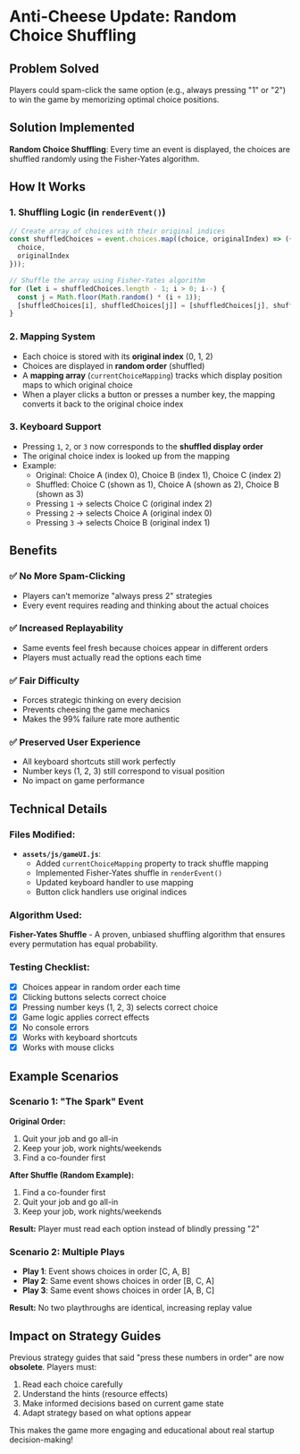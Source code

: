 # Anti-Cheese Update: Random Choice Shuffling

## Problem Solved
Players could spam-click the same option (e.g., always pressing "1" or "2") to win the game by memorizing optimal choice positions.

## Solution Implemented
**Random Choice Shuffling**: Every time an event is displayed, the choices are shuffled randomly using the Fisher-Yates algorithm.

## How It Works

### 1. **Shuffling Logic** (in `renderEvent()`)
```javascript
// Create array of choices with their original indices
const shuffledChoices = event.choices.map((choice, originalIndex) => ({
  choice,
  originalIndex
}));

// Shuffle the array using Fisher-Yates algorithm
for (let i = shuffledChoices.length - 1; i > 0; i--) {
  const j = Math.floor(Math.random() * (i + 1));
  [shuffledChoices[i], shuffledChoices[j]] = [shuffledChoices[j], shuffledChoices[i]];
}
```

### 2. **Mapping System**
- Each choice is stored with its **original index** (0, 1, 2)
- Choices are displayed in **random order** (shuffled)
- A **mapping array** (`currentChoiceMapping`) tracks which display position maps to which original choice
- When a player clicks a button or presses a number key, the mapping converts it back to the original choice index

### 3. **Keyboard Support**
- Pressing `1`, `2`, or `3` now corresponds to the **shuffled display order**
- The original choice index is looked up from the mapping
- Example:
  - Original: Choice A (index 0), Choice B (index 1), Choice C (index 2)
  - Shuffled: Choice C (shown as 1), Choice A (shown as 2), Choice B (shown as 3)
  - Pressing `1` → selects Choice C (original index 2)
  - Pressing `2` → selects Choice A (original index 0)
  - Pressing `3` → selects Choice B (original index 1)

## Benefits

### ✅ No More Spam-Clicking
- Players can't memorize "always press 2" strategies
- Every event requires reading and thinking about the actual choices

### ✅ Increased Replayability
- Same events feel fresh because choices appear in different orders
- Players must actually read the options each time

### ✅ Fair Difficulty
- Forces strategic thinking on every decision
- Prevents cheesing the game mechanics
- Makes the 99% failure rate more authentic

### ✅ Preserved User Experience
- All keyboard shortcuts still work perfectly
- Number keys (1, 2, 3) still correspond to visual position
- No impact on game performance

## Technical Details

### Files Modified:
- **`assets/js/gameUI.js`**:
  - Added `currentChoiceMapping` property to track shuffle mapping
  - Implemented Fisher-Yates shuffle in `renderEvent()`
  - Updated keyboard handler to use mapping
  - Button click handlers use original indices

### Algorithm Used:
**Fisher-Yates Shuffle** - A proven, unbiased shuffling algorithm that ensures every permutation has equal probability.

### Testing Checklist:
- [x] Choices appear in random order each time
- [x] Clicking buttons selects correct choice
- [x] Pressing number keys (1, 2, 3) selects correct choice
- [x] Game logic applies correct effects
- [x] No console errors
- [x] Works with keyboard shortcuts
- [x] Works with mouse clicks

## Example Scenarios

### Scenario 1: "The Spark" Event
**Original Order:**
1. Quit your job and go all-in
2. Keep your job, work nights/weekends
3. Find a co-founder first

**After Shuffle (Random Example):**
1. Find a co-founder first
2. Quit your job and go all-in
3. Keep your job, work nights/weekends

**Result:** Player must read each option instead of blindly pressing "2"

### Scenario 2: Multiple Plays
- **Play 1**: Event shows choices in order [C, A, B]
- **Play 2**: Same event shows choices in order [B, C, A]
- **Play 3**: Same event shows choices in order [A, B, C]

**Result:** No two playthroughs are identical, increasing replay value

## Impact on Strategy Guides

Previous strategy guides that said "press these numbers in order" are now **obsolete**. Players must:
1. Read each choice carefully
2. Understand the hints (resource effects)
3. Make informed decisions based on current game state
4. Adapt strategy based on what options appear

This makes the game more engaging and educational about real startup decision-making!

